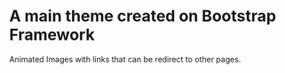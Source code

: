 # A main theme created on Bootstrap Framework

Animated Images with links that can be redirect to other pages. 
